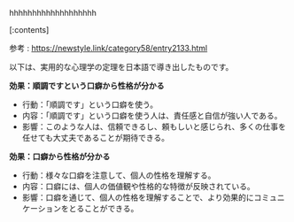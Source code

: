 

hhhhhhhhhhhhhhhhhhh
    
[:contents]

参考 : https://newstyle.link/category58/entry2133.html

以下は、実用的な心理学の定理を日本語で導き出したものです。

**効果：順調ですという口癖から性格が分かる**

* 行動：「順調です」という口癖を使う。
* 内容：「順調です」という口癖を使う人は、責任感と自信が強い人である。
* 影響：このような人は、信頼できるし、頼もしいと感じられ、多くの仕事を任せても大丈夫であることが期待できる。

**効果：口癖から性格が分かる**

* 行動：様々な口癖を注意して、個人の性格を理解する。
* 内容：口癖には、個人の価値観や性格的な特徴が反映されている。
* 影響：口癖を通じて、個人の性格を理解することで、より効果的にコミュニケーションをとることができる。

    